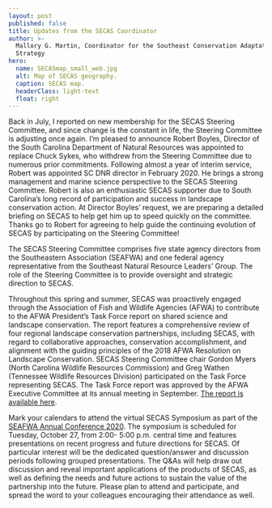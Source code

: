 ```yaml
---
layout: post
published: false
title: Updates from the SECAS Coordinator
author: >-
  Mallory G. Martin, Coordinator for the Southeast Conservation Adaptation
  Strategy
hero:
  name: SECASmap_small_web.jpg
  alt: Map of SECAS geography.
  caption: SECAS map.
  headerClass: light-text
  float: right
---
```

Back in July, I reported on new membership for the SECAS Steering Committee, and since change is the constant in life, the Steering Committee is adjusting once again. I’m pleased to announce Robert Boyles, Director of the South Carolina Department of Natural Resources was appointed to replace Chuck Sykes, who withdrew from the Steering Committee due to numerous prior commitments. Following almost a year of interim service, Robert was appointed SC DNR director in February 2020. He brings a strong management and marine science perspective to the SECAS Steering Committee. Robert is also an enthusiastic SECAS supporter due to South Carolina’s long record of participation and success in landscape conservation action.<!--more--> At Director Boyles’ request, we are preparing a detailed briefing on SECAS to help get him up to speed quickly on the committee. Thanks go to Robert for agreeing to help guide the continuing evolution of SECAS by participating on the Steering Committee! 

The SECAS Steering Committee comprises five state agency directors from the Southeastern Association (SEAFWA) and one federal agency representative from the Southeast Natural Resource Leaders’ Group. The role of the Steering Committee is to provide oversight and strategic direction to SECAS.  
 
Throughout this spring and summer, SECAS was proactively engaged through the Association of Fish and Wildlife Agencies (AFWA) to contribute to the AFWA President’s Task Force report on shared science and landscape conservation. The report features a comprehensive review of four regional landscape conservation partnerships, including SECAS, with regard to collaborative approaches, conservation accomplishment, and alignment with the guiding principles of the 2018 AFWA Resolution on Landscape Conservation. SECAS Steering Committee chair Gordon Myers (North Carolina Wildlife Resources Commission) and Greg Wathen (Tennessee Wildlife Resources Division) participated on the Task Force representing SECAS. The Task Force report was approved by the AFWA Executive Committee at its annual meeting in September. [The report is available here](https://www.fishwildlife.org/application/files/5316/0107/3126/AFWA_Presidents_Task_Force_Science_Landscapes_Final_Report_08262020_CLEAN.pdf).

Mark your calendars to attend the virtual SECAS Symposium as part of the [SEAFWA Annual Conference 2020](http://www.seafwa.org/conference/overview/). The symposium is scheduled for Tuesday, October 27, from 2:00- 5:00 p.m. central time and features presentations on recent progress and future directions for SECAS. Of particular interest will be the dedicated question/answer and discussion periods following grouped presentations. The Q&As will help draw out discussion and reveal important applications of the products of SECAS, as well as defining the needs and future actions to sustain the value of the partnership into the future. Please plan to attend and participate, and spread the word to your colleagues encouraging their attendance as well. 
